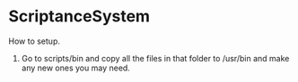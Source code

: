 # ScriptanceSystem


How to setup.



1. Go to scripts/bin and copy all the files in that folder to /usr/bin and make any new ones you may need.